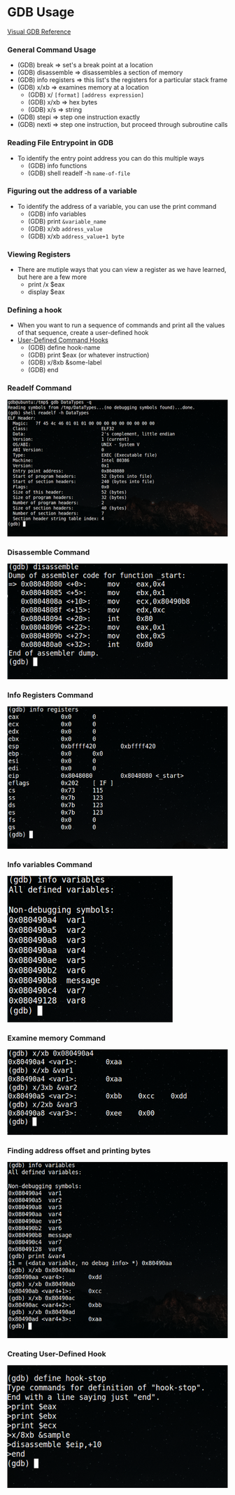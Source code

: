# GDB Usage

[Visual GDB Reference](http://visualgdb.com/gdbreference/commands/x)

### General Command Usage
* (GDB) break <value> => set's a break point at a location
* (GDB) disassemble => disassembles a section of memory
* (GDB) info registers => this list's the registers for a particular stack frame
* (GDB) x/xb => examines memory at a location
    * (GDB) x/ `[format]` `[address expression]`
    * (GDB) x/xb => hex bytes
    * (GDB) x/s => string
* (GDB) stepi => step one instruction exactly
* (GDB) nexti => step one instruction, but proceed through subroutine calls

### Reading File Entrypoint in GDB
* To identify the entry point address you can do this multiple ways
    * (GDB) info functions
    * (GDB) shell readelf -h `name-of-file`

### Figuring out the address of a variable
* To identify the address of a variable, you can use the print command
    * (GDB) info variables
    * (GDB) print `&variable_name`
    * (GDB) x/xb `address_value`
    * (GDB) x/xb `address_value+1 byte`

### Viewing Registers
* There are mutiple ways that you can view a register as we have learned, but here are a few more
    * print /x $eax
    * display $eax

### Defining a hook
* When you want to run a sequence of commands and print all the values of that sequence, create a user-defined hook
* [User-Defined Command Hooks](https://ftp.gnu.org/old-gnu/Manuals/gdb/html_node/gdb_189.html)
    * (GDB) define hook-name
    * (GDB) print $eax (or whatever instruction)
    * (GDB) x/8xb &some-label
    * (GDB) end 

### Readelf Command
<kbd><img src="https://github.com/billburn/assembly/blob/master/GDB%20Usage/Screen-Captures/readelf-01.png" /></kbd>

### Disassemble Command
<kbd><img src="https://github.com/billburn/assembly/blob/master/GDB%20Usage/Screen-Captures/disassemble-01.png" /></kbd>

### Info Registers Command
<kbd><img src="https://github.com/billburn/assembly/blob/master/GDB%20Usage/Screen-Captures/info-registers-01.png" /></kbd>

### Info variables Command
<kbd><img src="https://github.com/billburn/assembly/blob/master/GDB%20Usage/Screen-Captures/info-variables-01.png" /></kbd>

### Examine memory Command
<kbd><img src="https://github.com/billburn/assembly/blob/master/GDB%20Usage/Screen-Captures/examine-01.png" /></kbd>

### Finding address offset and printing bytes
<kbd><img src="https://github.com/billburn/assembly/blob/master/GDB%20Usage/Screen-Captures/examine-02.png" /></kbd>

### Creating User-Defined Hook
<kbd><img src="https://github.com/billburn/assembly/blob/master/GDB%20Usage/Screen-Captures/define-hook-02.png" /></kbd>